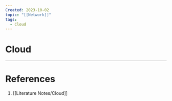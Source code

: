 ```yaml
---
Created: 2023-10-02
topic: "[[Network]]"
tags:
  - Cloud
---
```

# Cloud


---
# References
1. [[Literature Notes/Cloud]]